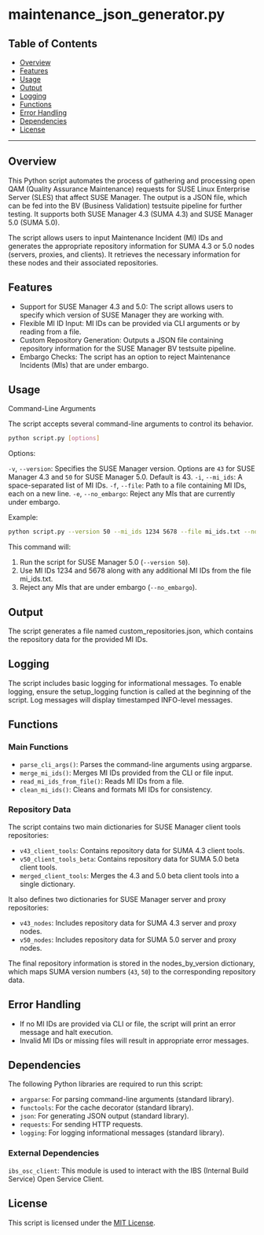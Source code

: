 # maintenance_json_generator.py

## Table of Contents

- [Overview](#overview)
- [Features](#features)
- [Usage](#usage)
- [Output](#output)
- [Logging](#logging)
- [Functions](#functions)
- [Error Handling](#error-handling)
- [Dependencies](#dependencies)
- [License](#license)

---

## Overview

This Python script automates the process of gathering and processing open QAM
(Quality Assurance Maintenance) requests for SUSE Linux Enterprise Server (SLES)
that affect SUSE Manager. The output is a JSON file, which can be fed into the
BV (Business Validation) testsuite pipeline for further testing. It supports
both SUSE Manager 4.3 (SUMA 4.3) and SUSE Manager 5.0 (SUMA 5.0).

The script allows users to input Maintenance Incident (MI) IDs and generates the
appropriate repository information for SUMA 4.3 or 5.0 nodes (servers, proxies,
and clients). It retrieves the necessary information for these nodes and their
associated repositories.

## Features

- Support for SUSE Manager 4.3 and 5.0: The script allows users to specify which
version of SUSE Manager they are working with.
- Flexible MI ID Input: MI IDs can be provided via CLI arguments or by reading
from a file.
- Custom Repository Generation: Outputs a JSON file containing repository
information for the SUSE Manager BV testsuite pipeline.
- Embargo Checks: The script has an option to reject Maintenance Incidents (MIs)
that are under embargo.

## Usage

Command-Line Arguments

The script accepts several command-line arguments to control its behavior.

```bash
python script.py [options]
```

Options:

`-v`, `--version`: Specifies the SUSE Manager version. Options are `43` for SUSE
Manager 4.3 and `50` for SUSE Manager 5.0. Default is 43.
`-i`, `--mi_ids`: A space-separated list of MI IDs.
`-f`, `--file`: Path to a file containing MI IDs, each on a new line.
`-e`, `--no_embargo`: Reject any MIs that are currently under embargo.

Example:

```bash
python script.py --version 50 --mi_ids 1234 5678 --file mi_ids.txt --no_embargo
```

This command will:

1. Run the script for SUSE Manager 5.0 (`--version 50`).
2. Use MI IDs 1234 and 5678 along with any additional MI IDs from the file
mi_ids.txt.
3. Reject any MIs that are under embargo (`--no_embargo`).

## Output

The script generates a file named custom_repositories.json, which contains the
repository data for the provided MI IDs.

## Logging

The script includes basic logging for informational messages. To enable logging,
ensure the setup_logging function is called at the beginning of the script. Log
messages will display timestamped INFO-level messages.

## Functions

### Main Functions

- `parse_cli_args()`: Parses the command-line arguments using argparse.
- `merge_mi_ids()`: Merges MI IDs provided from the CLI or file input.
- `read_mi_ids_from_file()`: Reads MI IDs from a file.
- `clean_mi_ids()`: Cleans and formats MI IDs for consistency.

### Repository Data

The script contains two main dictionaries for SUSE Manager client tools
repositories:

- `v43_client_tools`: Contains repository data for SUMA 4.3 client tools.
- `v50_client_tools_beta`: Contains repository data for SUMA 5.0 beta client tools.
- `merged_client_tools`: Merges the 4.3 and 5.0 beta client tools into a single
dictionary.

It also defines two dictionaries for SUSE Manager server and proxy
repositories:

- `v43_nodes`: Includes repository data for SUMA 4.3 server and proxy nodes.
- `v50_nodes`: Includes repository data for SUMA 5.0 server and proxy nodes.

The final repository information is stored in the nodes_by_version dictionary,
which maps SUMA version numbers (`43`, `50`) to the corresponding repository data.

## Error Handling

- If no MI IDs are provided via CLI or file, the script will print an error
message and halt execution.
- Invalid MI IDs or missing files will result in appropriate error messages.

## Dependencies

The following Python libraries are required to run this script:

- `argparse`: For parsing command-line arguments (standard library).
- `functools`: For the cache decorator (standard library).
- `json`: For generating JSON output (standard library).
- `requests`: For sending HTTP requests.
- `logging`: For logging informational messages (standard library).

### External Dependencies

`ibs_osc_client`: This module is used to interact with the IBS (Internal Build
Service) Open Service Client.

## License

This script is licensed under the [MIT License](https://opensource.org/licenses/MIT).
